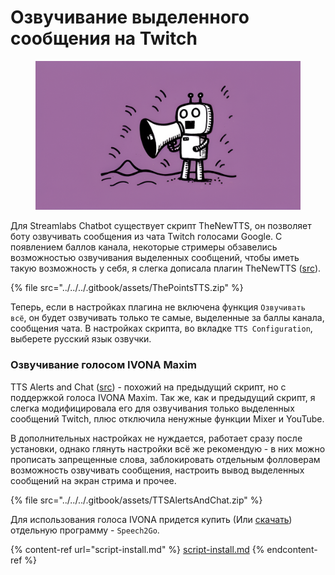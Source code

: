 # Озвучивание выделенного сообщения на Twitch

<figure><img src="../../../.gitbook/assets/cover-tts.png" alt=""><figcaption></figcaption></figure>

Для Streamlabs Chatbot существует скрипт TheNewTTS, он позволяет боту озвучивать сообщения из чата Twitch голосами Google. С появлением баллов канала, некоторые стримеры обзавелись возможностью озвучивания выделенных сообщений, чтобы иметь такую возможность у себя, я слегка дописала плагин TheNewTTS ([src](https://github.com/LuisSanchez-Dev/TheNewTTS)).

{% file src="../../../.gitbook/assets/ThePointsTTS.zip" %}

Теперь, если в настройках плагина не включена функция `Озвучивать всё`, он будет озвучивать только те самые, выделенные за баллы канала, сообщения чата. В настройках скрипта, во вкладке `TTS Configuration`, выберете русский язык озвучки.

### Озвучивание голосом IVONA Maxim <a href="#d0-be-d0-b7-d0-b2-d1-83-d1-87-d0-b8-d0-b2-d0-b0-d0-bd-d0-b8-d0-b5-d0-b3-d0-be-d0-bb-d0-be-d1-81-d0-b" id="d0-be-d0-b7-d0-b2-d1-83-d1-87-d0-b8-d0-b2-d0-b0-d0-bd-d0-b8-d0-b5-d0-b3-d0-be-d0-bb-d0-be-d1-81-d0-b"></a>

TTS Alerts and Chat ([src](https://github.com/kruiser8/TTS-Alerts-And-Chat)) - похожий на предыдущий скрипт, но с поддержкой голоса IVONA Maxim. Так же, как и предыдущий скрипт, я слегка модифицировала его для озвучивания только выделенных сообщений Twitch, плюс отключила ненужные функции Mixer и YouTube.

В дополнительных настройках не нуждается, работает сразу после установки, однако глянуть настройки всё же рекомендую - в них можно прописать запрещенные слова, заблокировать отдельным фолловерам возможность озвучивать сообщения, настроить вывод выделенных сообщений на экран стрима и прочее.

{% file src="../../../.gitbook/assets/TTSAlertsAndChat.zip" %}

Для использования голоса IVONA придется купить (Или [скачать](https://rutracker.org/forum/viewtopic.php?t=5305939)) отдельную программу - `Speech2Go`.

{% content-ref url="script-install.md" %}
[script-install.md](script-install.md)
{% endcontent-ref %}
